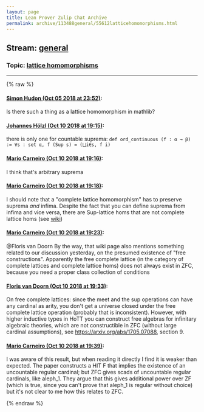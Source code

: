 ```yaml
---
layout: page
title: Lean Prover Zulip Chat Archive 
permalink: archive/113488general/55612latticehomomorphisms.html
---
```


## Stream: [general](index.html)
### Topic: [lattice homomorphisms](55612latticehomomorphisms.html)

---


{% raw %}
#### [ Simon Hudon (Oct 05 2018 at 23:52)](https://leanprover.zulipchat.com/#narrow/stream/113488-general/topic/lattice%20homomorphisms/near/135284232):
<p>Is there such a thing as a lattice homomorphism in mathlib?</p>

#### [ Johannes Hölzl (Oct 10 2018 at 19:15)](https://leanprover.zulipchat.com/#narrow/stream/113488-general/topic/lattice%20homomorphisms/near/135554980):
<p>there is only one for countable suprema: <code>def ord_continuous (f : α → β) := ∀s : set α, f (Sup s) = (⨆i∈s, f i)</code></p>

#### [ Mario Carneiro (Oct 10 2018 at 19:16)](https://leanprover.zulipchat.com/#narrow/stream/113488-general/topic/lattice%20homomorphisms/near/135555065):
<p>I think that's arbitrary suprema</p>

#### [ Mario Carneiro (Oct 10 2018 at 19:18)](https://leanprover.zulipchat.com/#narrow/stream/113488-general/topic/lattice%20homomorphisms/near/135555155):
<p>I should note that a "complete lattice homomorphism" has to preserve suprema <em>and</em> infima. Despite the fact that you can define suprema from infima and vice versa, there are Sup-lattice homs that are not complete lattice homs (see <a href="https://en.wikipedia.org/wiki/Complete_lattice#Morphisms_of_complete_lattices" target="_blank" title="https://en.wikipedia.org/wiki/Complete_lattice#Morphisms_of_complete_lattices">wiki</a>)</p>

#### [ Mario Carneiro (Oct 10 2018 at 19:23)](https://leanprover.zulipchat.com/#narrow/stream/113488-general/topic/lattice%20homomorphisms/near/135555422):
<p><span class="user-mention" data-user-id="111080">@Floris van Doorn</span> By the way, that wiki page also mentions something related to our discussion yesterday, on the presumed existence of "free constructions". Apparently the free complete lattice (in the category of complete lattices and complete lattice homs) does not always exist in ZFC, because you need a proper class collection of conditions</p>

#### [ Floris van Doorn (Oct 10 2018 at 19:33)](https://leanprover.zulipchat.com/#narrow/stream/113488-general/topic/lattice%20homomorphisms/near/135556029):
<p>On free complete lattices: since the meet and the sup operations can have any cardinal as arity, you don't get a universe closed under the free complete lattice operation (probably that is inconsistent). However, with higher inductive types in HoTT you can construct free algebras for infinitary algebraic theories, which are not constructible in ZFC (without large cardinal assumptions), see <a href="https://arxiv.org/abs/1705.07088" target="_blank" title="https://arxiv.org/abs/1705.07088">https://arxiv.org/abs/1705.07088</a>, section 9.</p>

#### [ Mario Carneiro (Oct 10 2018 at 19:39)](https://leanprover.zulipchat.com/#narrow/stream/113488-general/topic/lattice%20homomorphisms/near/135556327):
<p>I was aware of this result, but when reading it directly I find it is weaker than expected. The paper constructs a HIT F that implies the existence of an uncountable regular cardinal; but ZFC gives scads of uncountable regular cardinals, like aleph_1. They argue that this gives additional power over ZF (which is true, since you can't prove that aleph_1 is regular without choice) but it's not clear to me how this relates to ZFC.</p>


{% endraw %}
